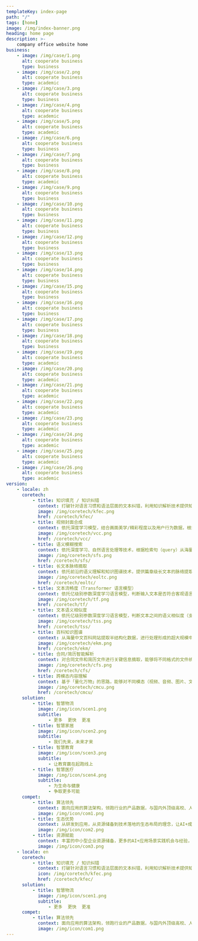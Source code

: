 ```yaml
---
templateKey: index-page
path: "/"
tags: [home]
image: /img/index-banner.png
heading: home page
description: >-
    company office website home
business:
    - image: /img/case/1.png
      alt: cooperate business
      type: business
    - image: /img/case/2.png
      alt: cooperate business
      type: academic
    - image: /img/case/3.png
      alt: cooperate business
      type: business
    - image: /img/case/4.png
      alt: cooperate business
      type: academic
    - image: /img/case/5.png
      alt: cooperate business
      type: academic
    - image: /img/case/6.png
      alt: cooperate business
      type: business
    - image: /img/case/7.png
      alt: cooperate business
      type: business
    - image: /img/case/8.png
      alt: cooperate business
      type: academic
    - image: /img/case/9.png
      alt: cooperate business
      type: business
    - image: /img/case/10.png
      alt: cooperate business
      type: business
    - image: /img/case/11.png
      alt: cooperate business
      type: business
    - image: /img/case/12.png
      alt: cooperate business
      type: business
    - image: /img/case/13.png
      alt: cooperate business
      type: business
    - image: /img/case/14.png
      alt: cooperate business
      type: business
    - image: /img/case/15.png
      alt: cooperate business
      type: business
    - image: /img/case/16.png
      alt: cooperate business
      type: business
    - image: /img/case/17.png
      alt: cooperate business
      type: business
    - image: /img/case/18.png
      alt: cooperate business
      type: business
    - image: /img/case/19.png
      alt: cooperate business
      type: academic
    - image: /img/case/20.png
      alt: cooperate business
      type: academic
    - image: /img/case/21.png
      alt: cooperate business
      type: academic
    - image: /img/case/22.png
      alt: cooperate business
      type: academic
    - image: /img/case/23.png
      alt: cooperate business
      type: academic
    - image: /img/case/24.png
      alt: cooperate business
      type: academic
    - image: /img/case/25.png
      alt: cooperate business
      type: academic
    - image: /img/case/26.png
      alt: cooperate business
      type: academic
version:
    - locale: zh
      coretech:
          - title: 知识填充 / 知识纠错
            context: 打破针对语言习惯和语法层面的文本纠错，利用知识解析技术提供知识层面的解析。其主要分为知识纠错和知识填充。
            image: /img/coretech/kfec.png
            href: /coretech/kfec/
          - title: 视频封面合成
            context: 依托深度学习模型，结合画面美学/精彩程度以及用户行为数据，根据视频内容整体进行语义理解，摘取特征帧/ 片段，自动合成/生成视频封面，有效提升视频点击率和用户体验。
            image: /img/coretech/vcc.png
            href: /coretech/vcc/
          - title: 语义模糊搜索
            context: 依托深度学习、自然语言处理等技术，根据检索句（query）从海量文本中快速检索到目标文本。支持模糊搜索和语义搜索两种模式。
            image: /img/coretech/sfs.png
            href: /coretech/sfs/
          - title: 长文本脉络摘取
            context: 依托前沿的语义理解和知识图谱技术，提供篇章级长文本的脉络提取能力，生成诸如“思维导图”的结构化数据，让篇章级的长文本能够被机器所“理解”，以进行更深度的解析和处理。
            image: /img/coretech/eoltc.png
            href: /coretech/eoltc/
          - title: 文本流畅度（Transformer 语言模型）
            context: 依托亿级别参数深度学习语言模型，判断输入文本是否符合客观语言表达习惯，输出该文本的流畅程度及合理程度（介于 0 到 1 之间的数值，数值越高，越符合客观语言表达习惯）。
            image: /img/coretech/tf.png
            href: /coretech/tf/
          - title: 文本语义相似度
            context: 依托亿级别参数深度学习语言模型，判断文本之间的语义相似度（支持「一对多」模式）；输出的语义相似度是一系列介于 0 到 1 之间的数值（囊括了文本整体的句级语义特征），分别代表目标文本与各个候选文本之间的语义契合程度。
            image: /img/coretech/tss.png
            href: /coretech/tss/
          - title: 百科知识图谱
            context: 从海量中文百科网站提取半结构化数据，进行处理形成的超大规模中文百科知识图谱/结构化数据，囊括两千余万个实体概念及三亿组知识点（并持续更新），搭载知识检索功能。
            image: /img/coretech/ekm.png
            href: /coretech/ekm/
          - title: 合同/简历智能解析
            context: 对合同文件和简历文件进行关键信息摘取，能够将不同格式的文件统一转化为标准化的结构化数据，以便进行后续处理，协助客户实现全自动化的文本智能解析。
            image: /img/coretech/cfs.png
            href: /coretech/cfs/
          - title: 跨模态内容理解
            context: 基于「量化万物」的思路，能够对不同模态（视频、音频、图片、文字等等）信息进行融合理解，高效精准地解读不同模态信息，实现不同模态之间的相互检索/解析。
            image: /img/coretech/cmcu.png
            href: /coretech/cmcu/
      solution:
          - title: 智慧物流
            image: /img/icon/scen1.png
            subtitle:
                - 更多  更快  更准
          - title: 智慧家居
            image: /img/icon/scen2.png
            subtitle:
                - 我们先来，未来才来
          - title: 智慧教育
            image: /img/icon/scen3.png
            subtitle:
                - 让教育赢在起跑线上
          - title: 智慧医疗
            image: /img/icon/scen4.png
            subtitle:
                - 为生命与健康
                - 争取更多可能
      compet:
          - title: 算法领先
            context: 面向应用的算法架构，领跑行业的产品数据，与国内外顶级高校、人工智能实验室建立长期合作关系，产品的优秀用数据说话。
            image: /img/icon/com1.png
          - title: 生态优势
            context: 从研发到应用，从资源储备到技术落地的生态布局的理念，让AI+成为可持续增长的正循环。
            image: /img/icon/com2.png
          - title: 资源赋能
            context: 丰富的中小型企业资源储备，更多的AI+应用场景实践机会与经验，让产品表现更出色。
            image: /img/icon/com3.png
    - locale: en
      coretech:
          - title: 知识填充 / 知识纠错
            context: 打破针对语言习惯和语法层面的文本纠错，利用知识解析技术提供知识层面的解析。其主要分为知识纠错和知识填充。
            icon: /img/coretech/kfec.png
            href: /coretech/kfec/
      solution:
          - title: 智慧物流
            image: /img/icon/scen1.png
            subtitle:
                - 更多  更快  更准
      compet:
          - title: 算法领先
            context: 面向应用的算法架构，领跑行业的产品数据，与国内外顶级高校、人工智能实验室建立长期合作关系，产品的优秀用数据说话。
            image: /img/icon/com1.png
---
```

